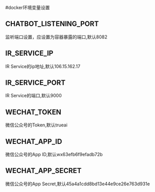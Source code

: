 #docker环境变量设置
## CHATBOT\_LISTENING\_PORT
监听端口设置，应设置为容器暴露的端口,默认8082
## IR\_SERVICE\_IP
IR Service的ip地址,默认106.15.162.17
## IR\_SERVICE\_PORT
IR Service的端口,默认9000
## WECHAT\_TOKEN
微信公众号的Token,默认trueai
## WECHAT\_APP\_ID
微信公众号的App ID,默认wx63efb6f9efadb72b
## WECHAT\_APP_SECRET
微信公众号的App Secret,默认45a4a1cdd8bd13e44e9ce26e763d931e